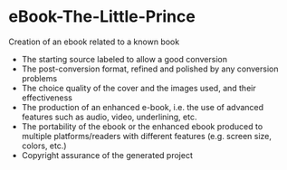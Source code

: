 # eBook-The-Little-Prince

Creation of an ebook related to a known book
- The starting source labeled to allow a good conversion
- The post-conversion format, refined and polished by any conversion problems
- The choice quality of the cover and the images used, and their effectiveness
- The production of an enhanced e-book, i.e. the use of advanced features such as audio, video, underlining, etc.
- The portability of the ebook or the enhanced ebook produced to multiple platforms/readers with different features (e.g. screen size, colors, etc.) 
- Copyright assurance of the generated project 



